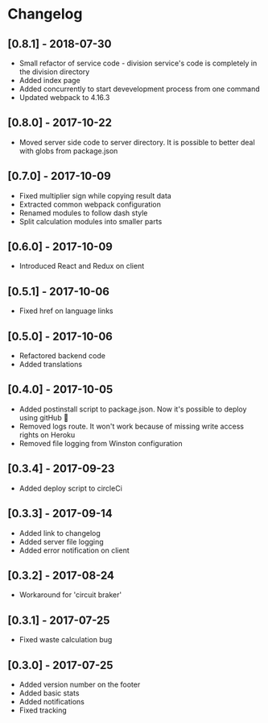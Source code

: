 # Changelog

## [0.8.1] - 2018-07-30

* Small refactor of service code - division service's code is completely in the division directory
* Added index page
* Added concurrently to start devevelopment process from one command
* Updated webpack to 4.16.3

## [0.8.0] - 2017-10-22

* Moved server side code to server directory. It is possible to better deal with globs from package.json

## [0.7.0] - 2017-10-09

* Fixed multiplier sign while copying result data
* Extracted common webpack configuration 
* Renamed modules to follow dash style
* Split calculation modules into smaller parts

## [0.6.0] - 2017-10-09

* Introduced React and Redux on client

## [0.5.1] - 2017-10-06

* Fixed href on language links

## [0.5.0] - 2017-10-06

* Refactored backend code
* Added translations

## [0.4.0] - 2017-10-05

* Added postinstall script to package.json. Now it's possible to deploy using gitHub 🎉
* Removed logs route. It won't work because of missing write access rights on Heroku
* Removed file logging from Winston configuration

## [0.3.4] - 2017-09-23

* Added deploy script to circleCi

## [0.3.3] - 2017-09-14

* Added link to changelog
* Added server file logging
* Added error notification on client

## [0.3.2] - 2017-08-24

* Workaround for 'circuit braker'

## [0.3.1] - 2017-07-25

* Fixed waste calculation bug

## [0.3.0] - 2017-07-25

* Added  version number on the footer
* Added basic stats
* Added notifications 
* Fixed tracking
